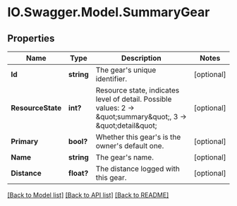 # IO.Swagger.Model.SummaryGear
## Properties

Name | Type | Description | Notes
------------ | ------------- | ------------- | -------------
**Id** | **string** | The gear&#39;s unique identifier. | [optional] 
**ResourceState** | **int?** | Resource state, indicates level of detail. Possible values: 2 -&gt; \&quot;summary\&quot;, 3 -&gt; \&quot;detail\&quot; | [optional] 
**Primary** | **bool?** | Whether this gear&#39;s is the owner&#39;s default one. | [optional] 
**Name** | **string** | The gear&#39;s name. | [optional] 
**Distance** | **float?** | The distance logged with this gear. | [optional] 

[[Back to Model list]](../README.md#documentation-for-models) [[Back to API list]](../README.md#documentation-for-api-endpoints) [[Back to README]](../README.md)

